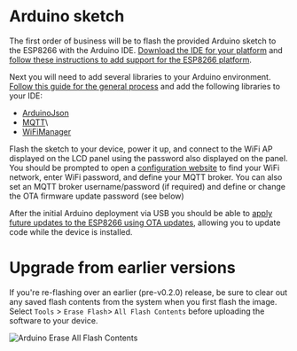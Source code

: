 # Arduino sketch

The first order of business will be to flash the provided Arduino sketch to the ESP8266 with the Arduino IDE.  [Download the IDE for your platform](https://www.arduino.cc/en/Main/Software) and [follow these instructions to add support for the ESP8266 platform](https://github.com/esp8266/Arduino#installing-with-boards-manager).

Next you will need to add several libraries to your Arduino environment.  [Follow this guide for the general process](https://www.arduino.cc/en/Guide/Libraries) and add the following libraries to your IDE:

* [ArduinoJson](https://arduinojson.org/?utm_source=meta&utm_medium=library.properties)
* [MQTT](https://github.com/256dpi/arduino-mqtt)\
* [WiFiManager](https://github.com/tzapu/WiFiManager)

Flash the sketch to your device, power it up, and connect to the WiFi AP displayed on the LCD panel using the password also displayed on the panel.  You should be prompted to open a [configuration website](http://192.168.4.1) to find your WiFi network, enter WiFi password, and define your MQTT broker.  You can also set an MQTT broker username/password (if required) and define or change the OTA firmware update password (see below)

After the initial Arduino deployment via USB you should be able to [apply future updates to the ESP8266 using OTA updates](https://randomnerdtutorials.com/esp8266-ota-updates-with-arduino-ide-over-the-air/), allowing you to update code while the device is installed.

# Upgrade from earlier versions

If you're re-flashing over an earlier (pre-v0.2.0) release, be sure to clear out any saved flash contents from the system when you first flash the image.  Select `Tools` > `Erase Flash`> `All Flash Contents` before uploading the software to your device.

![Arduino Erase All Flash Contents](https://github.com/aderusha/HASwitchPlate/blob/master/Documentation/Images/Arduino_Erase_All_Flash_Contents.png?raw=true)